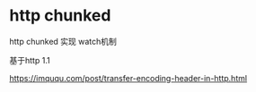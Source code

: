 # http chunked

http chunked 实现 watch机制

基于http 1.1

https://imququ.com/post/transfer-encoding-header-in-http.html

